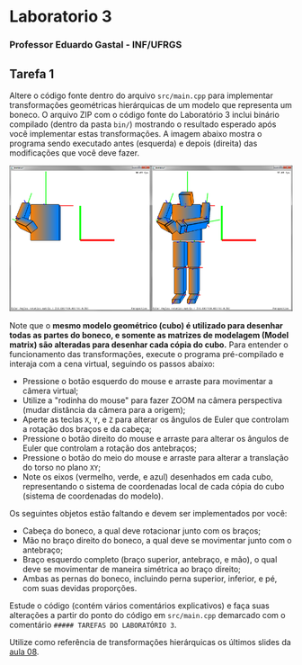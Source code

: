 # Laboratorio 3
### Professor Eduardo Gastal - INF/UFRGS

## Tarefa 1
Altere o código fonte dentro do arquivo `src/main.cpp` para implementar transformações geométricas hierárquicas de um modelo que representa um boneco. O arquivo ZIP com o código fonte do Laboratório 3 inclui binário compilado (dentro da pasta `bin/`) mostrando o resultado esperado após você implementar estas transformações. A imagem abaixo mostra o programa sendo executado antes (esquerda) e depois (direita) das modificações que você deve fazer.

![Tarefa 1](./assets/tarefa_1.png)

Note que o **mesmo modelo geométrico (cubo) é utilizado para desenhar todas as partes do boneco, e somente as matrizes de modelagem (Model matrix) são alteradas para desenhar cada cópia do cubo.** Para entender o funcionamento das transformações, execute o programa pré-compilado e interaja com a cena virtual, seguindo os passos abaixo:

- Pressione o botão esquerdo do mouse e arraste para movimentar a câmera virtual;
- Utilize a "rodinha do mouse" para fazer ZOOM na câmera perspectiva (mudar distância da câmera para a origem);
- Aperte as teclas `X`, `Y`, e `Z` para alterar os ângulos de Euler que controlam a rotação dos braços e da cabeça;
- Pressione o botão direito do mouse e arraste para alterar os ângulos de Euler que controlam a rotação dos antebraços;
- Pressione o botão do meio do mouse e arraste para alterar a translação do torso no plano `XY`;
- Note os eixos (vermelho, verde, e azul) desenhados em cada cubo, representando o sistema de coordenadas local de cada cópia do cubo (sistema de coordenadas do modelo).

Os seguintes objetos estão faltando e devem ser implementados por você:

- Cabeça do boneco, a qual deve rotacionar junto com os braços;
- Mão no braço direito do boneco, a qual deve se movimentar junto com o antebraço;
- Braço esquerdo completo (braço superior, antebraço, e mão), o qual deve se movimentar de maneira simétrica ao braço direito;
- Ambas as pernas do boneco, incluindo perna superior, inferior, e pé, com suas devidas proporções.

Estude o código (contém vários comentários explicativos) e faça suas alterações a partir do ponto do código em `src/main.cpp` demarcado com o comentário `##### TAREFAS DO LABORATÓRIO 3`.

Utilize como referência de transformações hierárquicas os últimos slides da [aula 08](https://moodle.inf.ufrgs.br/mod/resource/view.php?id=81177).